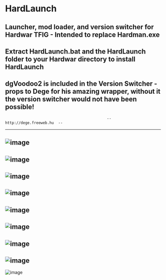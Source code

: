 # HardLaunch
Launcher, mod loader, and version switcher for Hardwar TFIG - Intended to replace Hardman.exe
--------------------------------------------------------------------------------------------------------------------------------------------------------------------------
Extract HardLaunch.bat and the HardLaunch folder to your Hardwar directory to install HardLaunch
--------------------------------------------------------------------------------------------------------------------------------------------------------------------------
dgVoodoo2 is included in the Version Switcher - props to Dege for his amazing wrapper, without it the version switcher would not have been possible!
--------------------------------------------------------------------------------------------------------------------------------------------------------------------------
                                                  --  http://dege.freeweb.hu  --
--------------------------------------------------------------------------------------------------------------------------------------------------------------------------
![image](https://user-images.githubusercontent.com/49579859/223978481-b3634716-cf74-429b-b3b0-6031e2b1f2b0.png)
--------------------------------------------------------------------------------------------------------------------------------------------------------------------------
![image](https://user-images.githubusercontent.com/49579859/223979632-01ae9e68-b164-455e-aee4-af1773aa449a.png)
--------------------------------------------------------------------------------------------------------------------------------------------------------------------------
![image](https://user-images.githubusercontent.com/49579859/223978580-2193716b-6582-408b-987f-8e25f4a27856.png)
--------------------------------------------------------------------------------------------------------------------------------------------------------------------------
![image](https://user-images.githubusercontent.com/49579859/223978663-0d8a4799-8ecd-4f5c-966c-c5702021577f.png)
--------------------------------------------------------------------------------------------------------------------------------------------------------------------------
![image](https://user-images.githubusercontent.com/49579859/223978845-53e1cacc-58b3-433c-abf5-1cb9d4f05903.png)
--------------------------------------------------------------------------------------------------------------------------------------------------------------------------
![image](https://user-images.githubusercontent.com/49579859/223978937-ef43170e-dff4-4538-bc0e-6f4ab7d18e88.png)
--------------------------------------------------------------------------------------------------------------------------------------------------------------------------
![image](https://user-images.githubusercontent.com/49579859/223979063-3c3a4153-6af3-4860-9e93-d6edc27b7e2e.png)
--------------------------------------------------------------------------------------------------------------------------------------------------------------------------
![image](https://user-images.githubusercontent.com/49579859/223979165-2d7bba0a-fcab-409f-b42f-d05ee4a6a5fc.png)
--------------------------------------------------------------------------------------------------------------------------------------------------------------------------
![image](https://user-images.githubusercontent.com/49579859/223979787-2cf09852-abf9-4236-a1ff-0e4a2cb453e7.png)
